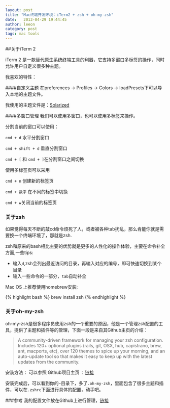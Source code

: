 ```yaml
---
layout: post
title: "Mac终端开发环境：iTerm2 + zsh + oh-my-zsh"
date:   2013-04-29 19:44:45
author: leeon
category: post
tags: mac tools
---
```


##关于iTerm 2

iTerm 2 是一款替代原生系统终端工具的利器，它支持多窗口多标签的操作，同时允许用户自定义很多种主题。
<!-- break -->
我喜欢的特性：

####自定义主题
在preferences -> Profiles -> Colors -> loadPresets下可以导入本地的主题文件。

我使用的主题文件是：[Solarized](https://github.com/leeon/dotFiles/tree/master/res/iterm)

####多窗口管理
我们可以使用多窗口，也可以使用多标签来操作。

分割当前的窗口可以使用：

`cmd + d` 水平分割窗口

`cmd + shift + d` 垂直分割窗口

`cmd + [` 和 `cmd + ]`在分割窗口之间切换



使用多标签页可以采用

`cmd + n` 创建新的标签页

`cmd + 数字`  在不同的标签中切换

`cmd + w`关闭当前的标签页


### 关于zsh
如果觉得每天不断的敲cd命令烦死了人，或者被各种tab扰乱，那么肯能你就是需要换一个终端环境了，那就是zsh.

zsh和原来的bash相比主要的优势就是更多的人性化的操作体验，主要在命令补全方面,一些tips:

+ 输入`d`,zsh会列出最近访问的目录，再输入对应的编号，即可快速切换到某个目录
+ 输入一些命令的一部分，`tab`自动补全

Mac OS 上推荐使用homebrew安装:

{% highlight bash %}
brew install zsh
{% endhighlight %}



### 关于oh-my-zsh
oh-my-zsh是很多程序员使用zsh的一个重要的原因，他是一个管理zsh配置的工具，提供了主题和插件等的管理，下面一段是来自其Github主页的介绍：

> A community-driven framework for managing your zsh configuration. Includes 120+ optional plugins (rails, git, OSX, hub, capistrano, brew, ant, macports, etc), over 120 themes to spice up your morning, and an auto-update tool so that makes it easy to keep up with the latest updates from the community.

安装方法：
可以参照 Github项目主页 ：[链接](https://github.com/robbyrussell/oh-my-zsh)

安装完成后，可以看到你的`~`目录下，多了`.oh-my-zsh`，里面包含了很多主题和插件，可以在`.zshrc`下面进行具体的配置，动手吧。

###参考
我的配置文件放在Github上进行管理，[链接](https://github.com/leeon/dotFiles)